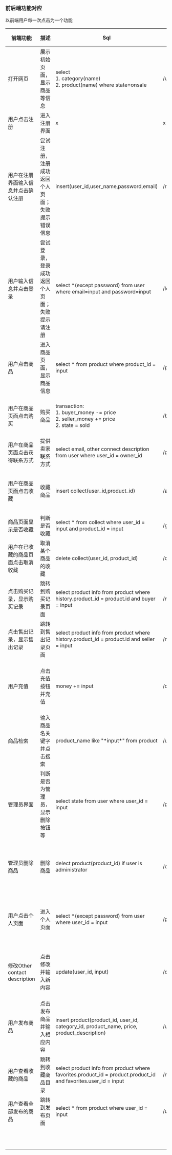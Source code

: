 ### 前后端功能对应

以前端用户每一次点击为一个功能

| 前端功能                             | 描述                                             | Sql                                                          | 后端API name | 后端API参数                        | 后端返回内容 | Done? |
| ------------------------------------ | ------------------------------------------------ | ------------------------------------------------------------ | ------------ | ---------------------------------- | ---------------------------------- | ------------------------------------ |
| 打开网页                             | 展示初始页面，显示商品等信息                     | select<br />1. category(name)<br />2. product(name) where state=onsale | /user_search_products | strategy_0, strategy_1, key, category_id                                 | 返回符合要求的product的list | done |
| 用户点击注册                         | 进入注册界面                                     | x                                                            | x            | x                                  | x | done |
| 用户在注册界面输入信息并点击确认注册 | 尝试注册，注册成功返回个人页面；失败提示错误信息 | insert(user_id,user_name,password,email)                     | /register | user_name, password,email          | state = true, result = success_str / state = false, result = fail_str | done |
| 用户输入信息并点击登录               | 尝试登录，登录成功返回个人页面；失败提示请注册   | select *(except password) from user where email=input and password=input | /login      | email, password                     |  state = true, result = success_str / state = false, result = fail_str | done |
| 用户点击商品                         | 进入商品页面，显示商品信息                       | select * from product where product_id = input               |/product_info              | product_id                         | 返回product | done |
| 用户在商品页面点击购买               | 购买商品                                         | transaction:<br />1. buyer_money -= price<br />2. seller_money += price<br />2. state = sold<br /> |/buy_product              | user_id, product_id                | state = true, result = success_str / state = false, result = fail_str | done |
| 用户在商品页面点击获得联系方式       | 提供卖家联系方式                                 | select email, other connect description from user where user_id = owner_id |/get_seller_info              | product_id                         | email, other connect description | done |
| 用户在商品页面点击收藏               | 收藏商品                                         | insert collect(user_id,product_id)                           | /add_favorite             | user_id,product_id                 | state = true, result = success_str 如果重复收藏则直接忽略 | done |
| 商品页面显示是否收藏                 | 判断是否收藏                                     | select * from collect where user_id = input and product_id = input | /get_favorite_state             | user_id,product_id                 | state = true / false | done |
| 用户在已收藏的商品页面点击取消收藏   | 取消某个商品的收藏                               | delete collect(user_id, product_id)                          | /delete_favorite             | user_id,product_id                 | state = true, result = success_str若未收藏直接忽略 |  |
| 点击购买记录，显示购买记录           | 跳转到购买记录页面                               | select product info from product where history.product_id = product.id and buyer = input | /my_purchase             | user_id, strategy_0, strategy_1, category_id                             | 返回符合要求的product的list, 若未登录会被忽略 |  |
| 点击售出记录，显示售出记录           | 跳转到售出记录页面                               | select product info from product where history.product_id = product.id and seller = input | /my_sold             |user_id, strategy_0, strategy_1, category_id                              | 返回符合要求的product的list |  |
| 用户充值                             | 点击充值按钮并充值                               | money += input                                               | /deposit             | user_id, money                     | state = true, result = success_str, money / state = false, result = fail_str, money |  |
| 商品检索                             | 输入商品名关键字并点击搜索                       | product_name like "\*input\*" from product                   | /user_search_products | strategy_0, strategy_1, key                                 | 返回符合要求的product的list| done |
| 管理员界面                           | 判断是否为管理员，显示删除按钮等                 | select state from user where user_id = input                 | /get_user_state             | user_id                            | state = true / false |  |
| 管理员删除商品                       | 删除商品                                         | delect product(product_id) if user is administrator          | /delete_product             | user_id, product_id                | state = true, result = success_str, money / state = false, result = fail_str, money |  |
| 用户点击个人页面                     | 进入个人页面                                     | select *(except password) from user where user_id = input    | /get_user_info             | user_id                            | state = true, 返回user全部信息除了password / state = false, 返回未登录 |  |
| 修改Other contact description        | 点击修改并输入新内容                             | update(user_id, input)                                       | /change_contact_info             | user_id, other_contact_description | state = true, result = success_str, money / state = false, result = fail_str, money |  |
| 用户发布商品 | 点击发布商品并输入相应内容                                     | insert product(product_id, user_id, category_id, product_name, price, product_description)                                                 | /user_post_product                                                              |user_id, category_id, product_name, price, product_description              | 返回刚记加入的product                                    |  |
| 用户查看收藏的商品 | 跳转到收藏商品目录                                     | select product info from product where favorites.product_id = product.product_id and favorites.user_id = input                                                 | /my_favorites                                                             | user_id             | 返回符合要求的product的list                                   |  |
| 用户查看全部发布的商品                                    | 跳转到发布页面                           | select * from product where user_id = input                                                          | /user_all_products             | user_id                                    | 返回所有的符合条件的product的list |  |
|                                      |                                                  |                                                              |              |                                    ||  |
|                                      |                                                  |                                                              |              |                                    ||  |
|                                      |                                                  |                                                              |              |                                    ||  |
|                                      |                                                  |                                                              |              |                                    ||  |
|                                      |                                                  |                                                              |              |                                    ||  |
|                                      |                                                  |                                                              |              |                                    ||  |
|                                      |                                                  |                                                              |              |                                    ||  |
|                                      |                                                  |                                                              |              |                                    ||  |
|                                      |                                                  |                                                              |              |                                    ||  |
|                                      |                                                  |                                                              |              |                                    ||  |
|                                      |                                                  |                                                              |              |                                    ||  |

